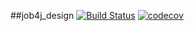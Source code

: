 ##job4j_design
[![Build Status](https://app.travis-ci.com/mallet322/job4j_design.svg?branch=master)](https://app.travis-ci.com/mallet322/job4j_design) [![codecov](https://codecov.io/gh/mallet322/job4j_design/branch/master/graph/badge.svg?token=927SPTAH32)](https://codecov.io/gh/mallet322/job4j_design)